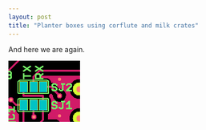```yaml
---
layout: post
title: "Planter boxes using corflute and milk crates"
---
```


And here we are again.

![Silly pic](/assets/images/2023-01-06-planter-boxes-Selection_068.png)
